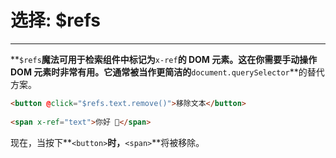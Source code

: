 # 选择: $refs

---

**`$refs`**魔法可用于检索组件中标记为**`x-ref`**的 DOM 元素。这在你需要手动操作 DOM 元素时非常有用。它通常被当作更简洁的**`document.querySelector`**的替代方案。

```html
<button @click="$refs.text.remove()">移除文本</button>
 
<span x-ref="text">你好 👋</span>
```

现在，当按下**`<button>`**时，**`<span>`**将被移除。